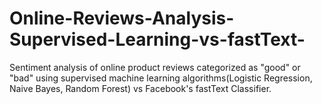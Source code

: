 # Online-Reviews-Analysis-Supervised-Learning-vs-fastText-
Sentiment analysis of online product reviews categorized as "good" or "bad" using supervised machine learning algorithms(Logistic Regression, Naive Bayes, Random Forest) vs Facebook's fastText Classifier. 
